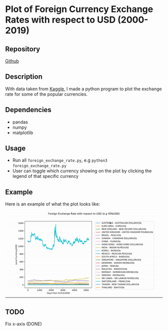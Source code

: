 # Plot of Foreign Currency Exchange Rates with respect to USD (2000-2019)

## Repository
[Github](https://github.com/phamminhquan/foreign_exchange_rate)

## Description
With data taken from [Kaggle](https://www.kaggle.com/brunotly/foreign-exchange-rates-per-dollar-20002019), I made a python program to plot the exchange rate for some of the popular currencies.

## Dependencies

* pandas
* numpy
* matplotlib

## Usage

* Run all `foreign_exchange_rate.py`, e.g `python3 foreign_exchange_rate.py`
* User can toggle which currency showing on the plot by clicking the legend of that specific currency

## Example
Here is an example of what the plot looks like:

![](./example.gif)

## TODO
Fix x-axis (DONE)
